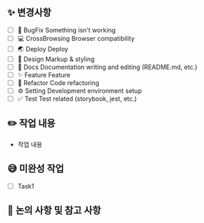 ## ✨ 변경사항

[//]: # '어떤 변경사항이 있었나요? 체크해주세요 !'

- [ ] 🐞 BugFix Something isn't working
- [ ] 💻 CrossBrowsing Browser compatibility
- [ ] 🌏 Deploy Deploy
- [ ] 🎨 Design Markup & styling
- [ ] 📃 Docs Documentation writing and editing (README.md, etc.)
- [ ] ✨ Feature Feature
- [ ] 🔨 Refactor Code refactoring
- [ ] ⚙️ Setting Development environment setup
- [ ] ✅ Test Test related (storybook, jest, etc.)

## ✏️ 작업 내용

[//]: # '작업 내용을 작성해주세요. 스크린샷을 첨부해주셔도 좋습니다.'

- 작업 내용

## 😅 미완성 작업

[//]: # '없다면 N/A'

- [ ] Task1

## 📢 논의 사항 및 참고 사항

[//]: # '리뷰어가 알면 좋은 내용을 작성해주세요.'
